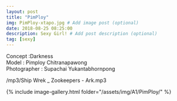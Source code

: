```yaml
---
layout: post
title: "PimPloy"
img: PimPloy-xtapo.jpg # Add image post (optional)
date: 2018-08-25 08:25:00
description: Sexy Girl! # Add post description (optional)
tag: [sexy]
---
```

Concept :Darkness  
Model : Pimploy Chitranapawong  
Photographer : Supachai Yukantabhornpong   

/mp3/Ship Wrek _ Zookeepers - Ark.mp3

{% include image-gallery.html folder="/assets/img/A1/PimPloy/" %}
